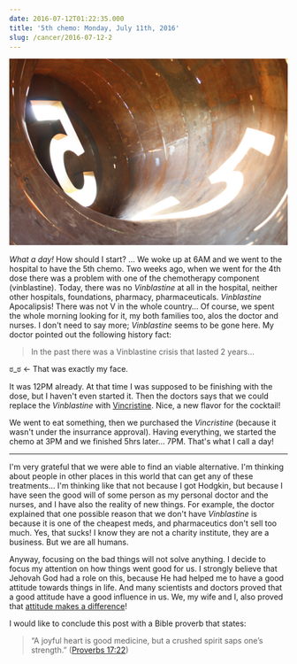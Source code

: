 ```yaml
---
date: 2016-07-12T01:22:35.000
title: '5th chemo: Monday, July 11th, 2016'
slug: /cancer/2016-07-12-2
---
```


![5th chemo](/images/cancer/oa6h5nK2Yt1vsn3evo1.jpg)

_What a day!_ How should I start? … We woke up at 6AM and we went to the hospital to have the 5th chemo. Two weeks ago, when we went for the 4th dose there was a problem with one of the chemotherapy component (vinblastine). Today, there was no _Vinblastine_ at all in the hospital, neither other hospitals, foundations, pharmacy, pharmaceuticals. _Vinblastine_ Apocalipsis! There was not V in the whole country… Of course, we spent the whole morning looking for it, my both families too, alos the doctor and nurses. I don't need to say more; _Vinblastine_ seems to be gone here. My doctor pointed out the following history fact:

> In the past there was a Vinblastine crisis that lasted 2 years…

ಠ_ಠ ← That was exactly my face.

It was 12PM already. At that time I was supposed to be finishing with the dose, but I haven't even started it. Then the doctors says that we could replace the _Vinblastine_ with [Vincristine](https://en.wikipedia.org/wiki/Vincristine). Nice, a new flavor for the cocktail!

We went to eat something, then we purchased the _Vincristine_ (because it wasn't under the insurrance approval). Having everything, we started the chemo at 3PM and we finished 5hrs later… 7PM. That's what I call a day!

---

I'm very grateful that we were able to find an viable alternative. I'm thinking about people in other places in this world that can get any of these treatments… I'm thinking like that not because I got Hodgkin, but because I have seen the good will of some person as my personal doctor and the nurses, and I have also the reality of new things. For example, the doctor explained that one possible reason that we don't have _Vinblastine_ is because it is one of the cheapest meds, and pharmaceutics don't sell too much. Yes, that sucks! I know they are not a charity institute, they are a business. But we are all humans.

Anyway, focusing on the bad things will not solve anything. I decide to focus my attention on how things went good for us. I strongly believe that Jehovah God had a role on this, because He had helped me to have a good attitude towards things in life. And many scientists and doctors proved that a good attitude have a good influence in us. We, my wife and I, also proved that [attitude makes a difference](https://www.jw.org/finder?docid=102016002&wtlocale=E&srcid=share)!

I would like to conclude this post with a Bible proverb that states:

> “A joyful heart is good medicine, but a crushed spirit saps one’s strength.” ([Proverbs 17:22](https://www.jw.org/en/publications/bible/nwt/books/proverbs/17/#v20017022))
